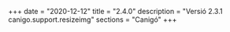 +++
date        = "2020-12-12"
title       = "2.4.0"
description = "Versió 2.3.1 canigo.support.resizeimg"
sections    = "Canigó"
+++